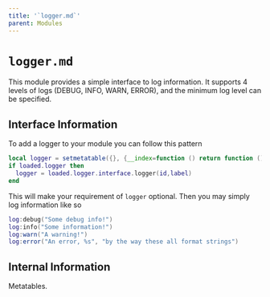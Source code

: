 ```yaml
---
title: '`logger.md`'
parent: Modules
---
```

# `logger.md`
This module provides a simple interface to log information. It supports 4 levels of logs (DEBUG, INFO, WARN, ERROR), and the minimum log level can be specified.

## Interface Information
To add a logger to your module you can follow this pattern
```lua
local logger = setmetatable({}, {__index=function () return function () end end})
if loaded.logger then
  logger = loaded.logger.interface.logger(id,label)
end
```
This will make your requirement of `logger` optional. Then you may simply log information like so
```lua
log:debug("Some debug info!")
log:info("Some information!")
log:warn("A warning!")
log:error("An error, %s", "by the way these all format strings")
```

## Internal Information
Metatables.
